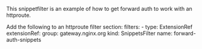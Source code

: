 This snippetfilter is an example of how to get forward auth to work with an httproute.

Add the following to an httproute filter section:
filters: - type: ExtensionRef
extensionRef:
group: gateway.nginx.org
kind: SnippetsFilter
name: forward-auth-snippets
